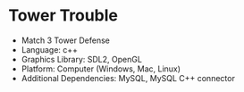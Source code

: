 # Tower Trouble

- Match 3 Tower Defense
- Language: c++
- Graphics Library: SDL2, OpenGL
- Platform: Computer (Windows, Mac, Linux)
- Additional Dependencies: MySQL, MySQL C++ connector
